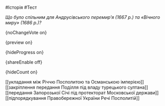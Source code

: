 #Історія #Тест

*Що було спільним для Андрусівського перемир’я (1667 р.) та «Вічного миру» (1686 р.)?*

{noChangeVote on}

{preview on}

{hideProgress on}

{shareEnable off}

{hideCount on}

[[укладання між Річчю Посполитою та Османською імперією]]
[[закріплення передання Поділля під владу турецького султана]]
[[передання Запорозької Січі під протекторат Московської держави]]
[[підпорядкування Правобережної України Речі Посполитій]]
